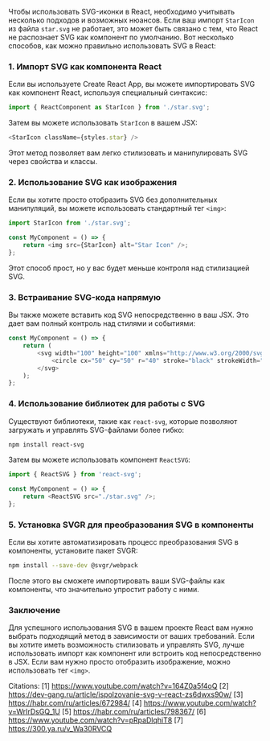 Чтобы использовать SVG-иконки в React, необходимо учитывать несколько подходов и возможных нюансов. Если ваш импорт `StarIcon` из файла `star.svg` не работает, это может быть связано с тем, что React не распознает SVG как компонент по умолчанию. Вот несколько способов, как можно правильно использовать SVG в React:

### 1. Импорт SVG как компонента React

Если вы используете Create React App, вы можете импортировать SVG как компонент React, используя специальный синтаксис:

```javascript
import { ReactComponent as StarIcon } from './star.svg';
```

Затем вы можете использовать `StarIcon` в вашем JSX:

```javascript
<StarIcon className={styles.star} />
```

Этот метод позволяет вам легко стилизовать и манипулировать SVG через свойства и классы.

### 2. Использование SVG как изображения

Если вы хотите просто отобразить SVG без дополнительных манипуляций, вы можете использовать стандартный тег `<img>`:

```javascript
import StarIcon from './star.svg';

const MyComponent = () => {
    return <img src={StarIcon} alt="Star Icon" />;
};
```

Этот способ прост, но у вас будет меньше контроля над стилизацией SVG.

### 3. Встраивание SVG-кода напрямую

Вы также можете вставить код SVG непосредственно в ваш JSX. Это дает вам полный контроль над стилями и событиями:

```javascript
const MyComponent = () => {
    return (
        <svg width="100" height="100" xmlns="http://www.w3.org/2000/svg">
            <circle cx="50" cy="50" r="40" stroke="black" strokeWidth="3" fill="red" />
        </svg>
    );
};
```

### 4. Использование библиотек для работы с SVG

Существуют библиотеки, такие как `react-svg`, которые позволяют загружать и управлять SVG-файлами более гибко:

```bash
npm install react-svg
```

Затем вы можете использовать компонент `ReactSVG`:

```javascript
import { ReactSVG } from 'react-svg';

const MyComponent = () => {
    return <ReactSVG src="./star.svg" />;
};
```

### 5. Установка SVGR для преобразования SVG в компоненты

Если вы хотите автоматизировать процесс преобразования SVG в компоненты, установите пакет SVGR:

```bash
npm install --save-dev @svgr/webpack
```

После этого вы сможете импортировать ваши SVG-файлы как компоненты, что значительно упростит работу с ними.

### Заключение

Для успешного использования SVG в вашем проекте React вам нужно выбрать подходящий метод в зависимости от ваших требований. Если вы хотите иметь возможность стилизовать и управлять SVG, лучше использовать импорт как компонент или встроить код непосредственно в JSX. Если вам нужно просто отобразить изображение, можно использовать тег `<img>`.

Citations:
[1] https://www.youtube.com/watch?v=164Z0a5f4oQ
[2] https://dev-gang.ru/article/ispolzovanie-svg-v-react-zs6dwxs90w/
[3] https://habr.com/ru/articles/672984/
[4] https://www.youtube.com/watch?v=WrIrDsGQ_1U
[5] https://habr.com/ru/articles/798367/
[6] https://www.youtube.com/watch?v=pRpaDlqhiT8
[7] https://300.ya.ru/v_Wa30RVCQ